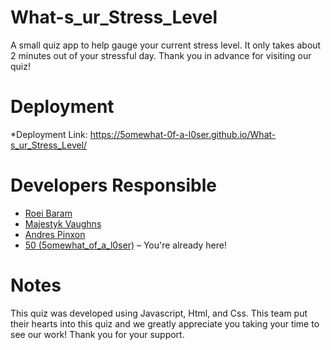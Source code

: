 # What-s_ur_Stress_Level

A small quiz app to help gauge your current stress level. It only takes about 2 minutes out of your stressful day. Thank you in advance for visiting our quiz!

# Deployment

\*Deployment Link: https://5omewhat-0f-a-l0ser.github.io/What-s_ur_Stress_Level/

# Developers Responsible

- [Roei Baram](https://github.com/roeibaram)
- [Majestyk Vaughns](https://github.com/Majestyk1)
- [Andres Pinxon](https://github.com/andrsp93)
- [50 (5omewhat_of_a_l0ser)](https://github.com/5omewhat-0f-a-l0ser) – You're already here!

# Notes

This quiz was developed using Javascript, Html, and Css. This team put their hearts into this quiz and we greatly appreciate you taking your time to see our work! Thank you for your support.
